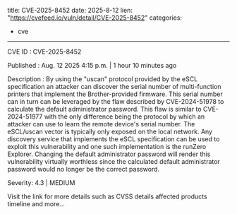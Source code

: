  
title: CVE-2025-8452
date: 2025-8-12
lien: "https://cvefeed.io/vuln/detail/CVE-2025-8452"
categories:
  - cve
---

CVE ID : CVE-2025-8452

Published :  Aug. 12
2025
4:15 p.m. | 1 hour
10 minutes ago

Description : By using the "uscan" protocol provided by the eSCL specification
an attacker can discover the serial number of multi-function printers that implement the Brother-provided firmware. This serial number can
in turn
can be leveraged by the flaw described by CVE-2024-51978 to calculate the default administrator password. This flaw is similar to CVE-2024-51977
with the only difference being the protocol by which an attacker can use to learn the remote device's serial number. The eSCL/uscan vector is typically only exposed on the local network. Any discovery service that implements the eSCL specification can be used to exploit this vulnerability
and one such implementation is the runZero Explorer. Changing the default administrator password will render this vulnerability virtually worthless
since the calculated default administrator password would no longer be the correct password.

Severity: 4.3 | MEDIUM

Visit the link for more details
such as CVSS details
affected products
timeline
and more...

